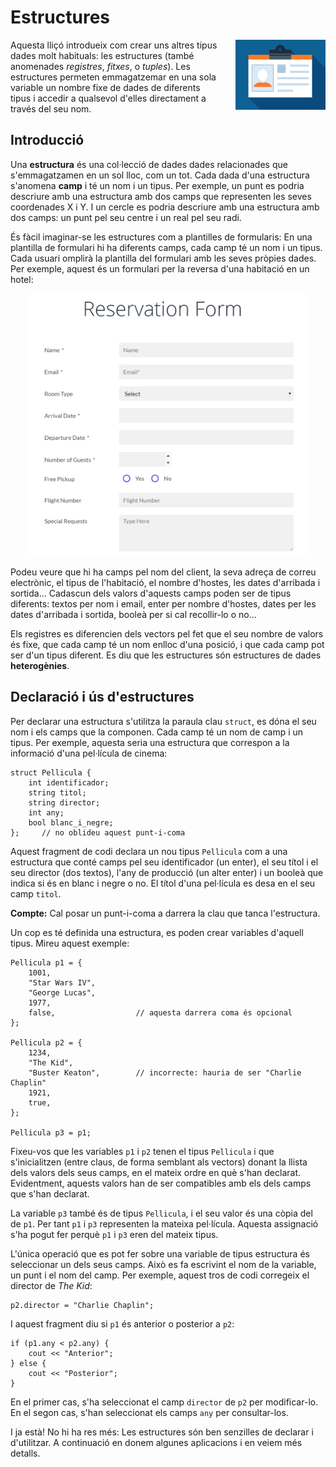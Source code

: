# Estructures

<img src='././estructures.png' style='height: 8em; float: right; margin: 0 0 1em 2em;'/>

Aquesta lliçó introdueix com crear uns altres tipus dades molt habituals: les
estructures (també anomenades _registres_, _fitxes_, o _tuples_). Les
estructures permeten emmagatzemar en una sola variable un nombre fixe de dades
de diferents tipus i accedir a qualsevol d'elles directament a través del seu
nom.

## Introducció

Una **estructura** és una col·lecció de dades dades relacionades que
s'emmagatzamen en un sol lloc, com un tot. Cada dada d'una estructura
s'anomena **camp** i té un nom i un tipus.
Per exemple, un punt es podria descriure amb una estructura amb dos camps que
representen les seves coordenades X i Y. I un cercle es podria descriure amb una
estructura amb dos camps: un punt pel seu centre i un real pel seu radi.

És fàcil imaginar-se les estructures com a plantilles de formularis: En una
plantilla de formulari hi ha diferents camps, cada camp té un nom i un tipus.
Cada usuari omplirà la plantilla del formulari amb les seves pròpies dades.
Per exemple, aquest és un formulari per la reversa d'una habitació en un hotel:

<center>
<img src='././formulari.png' style='height: 30em;'/>
</center>

Podeu veure que hi ha camps pel nom del client, la seva adreça de correu
electrònic, el tipus de l'habitació, el nombre d'hostes, les dates d'arribada i
sortida... Cadascun dels valors d'aquests camps poden ser de tipus diferents:
textos per nom i email, enter per nombre d'hostes, dates per les dates
d'arribada i sortida, booleà per si cal recollir-lo o no...

Els registres es diferencien dels vectors pel fet que el seu nombre de valors és
fixe, que cada camp té un nom enlloc d'una posició, i que cada camp pot ser d'un
tipus diferent. Es diu que les estructures són estructures de dades
**heterogènies**.

## Declaració i ús d'estructures

Per declarar una estructura s'utilitza la paraula clau `struct`, es dóna el seu
nom i els camps que la componen. Cada camp té un nom de camp i un tipus. Per
exemple, aquesta seria una estructura que correspon a la informació d'una
pel·lícula de cinema:

```c++c++
struct Pellicula {
    int identificador;
    string titol;
    string director;
    int any;
    bool blanc_i_negre;
};     // no oblideu aquest punt-i-coma
```

Aquest fragment de codi declara un nou tipus `Pellicula` com a una estructura que
conté camps pel seu identificador (un enter), el seu títol i el seu director
(dos textos), l'any de producció (un alter enter) i un booleà que indica si és
en blanc i negre o no. El títol d'una pel·lícula es desa en el seu camp
`titol`.

**Compte:** Cal posar un punt-i-coma a darrera la clau que tanca l'estructura.

Un cop es té definida una estructura, es poden crear variables d'aquell tipus.
Mireu aquest exemple:

```c++c++
Pellicula p1 = {
    1001,
    "Star Wars IV",
    "George Lucas",
    1977,
    false,                  // aquesta darrera coma és opcional
};

Pellicula p2 = {
    1234,
    "The Kid",
    "Buster Keaton",        // incorrecte: hauria de ser "Charlie Chaplin"
    1921,
    true,
};

Pellicula p3 = p1;
```

Fixeu-vos que les variables `p1` i `p2` tenen el tipus `Pellicula` i que
s'inicialitzen (entre claus, de forma semblant als vectors) donant la llista
dels valors dels seus camps, en el mateix ordre en què s'han declarat.
Evidentment, aquests valors han de ser compatibles amb els dels camps que s'han
declarat.

La variable `p3` també és de tipus `Pellicula`, i el seu valor és una
còpia del de `p1`. Per tant `p1` i `p3` representen la mateixa pel·lícula.
Aquesta assignació s'ha pogut fer perquè `p1` i `p3` eren del mateix tipus.

L'única operació que es pot fer sobre una variable de tipus estructura és
seleccionar un dels seus camps. Això es fa escrivint el nom de la variable,
un punt i el nom del camp. Per exemple, aquest tros de codi corregeix
el director de _The Kid_:

```c++c++
p2.director = "Charlie Chaplin";
```

I aquest fragment diu si `p1` és anterior o posterior a `p2`:

```c++c++
if (p1.any < p2.any) {
    cout << "Anterior";
} else {
    cout << "Posterior";
}
```

En el primer cas, s'ha seleccionat el camp `director` de `p2` per modificar-lo.
En el segon cas, s'han seleccionat els camps `any` per consultar-los.

I ja està! No hi ha res més: Les estructures són ben senzilles de declarar i
d'utilitzar. A continuació en donem algunes aplicacions i en veiem més detalls.

<Autors autors="jpetit"/>
